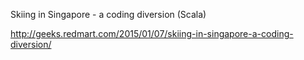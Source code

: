 Skiing in Singapore - a coding diversion (Scala)

http://geeks.redmart.com/2015/01/07/skiing-in-singapore-a-coding-diversion/